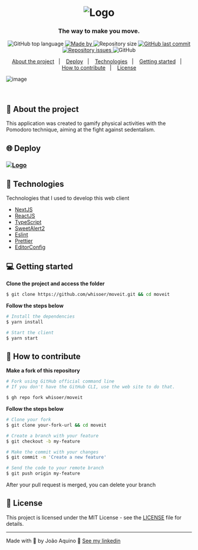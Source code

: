 <h1 align="center">
  <img src='https://svgshare.com/i/UYx.svg' alt="Logo" />
</h1>

<h3 align="center">
  The way to make you move.
</h3>

<p align="center">
  <img alt="GitHub top language" src="https://img.shields.io/github/languages/top/whisoer/moveit?color=green">

  <a href="https://www.linkedin.com/in/joao-aquino/" target="_blank" rel="noopener noreferrer">
    <img alt="Made by" src="https://img.shields.io/badge/made%20by-joao%20aquino-green">
  </a>

  <img alt="Repository size" src="https://img.shields.io/github/repo-size/whisoer/moveit?color=green">

  <a href="https://github.com/whisoer/moveit/commits/main">
    <img alt="GitHub last commit" src="https://img.shields.io/github/last-commit/whisoer/moveit?color=green">
  </a>

  <a href="https://github.com/whisoer/moveit/issues">
    <img alt="Repository issues" src="https://img.shields.io/github/issues/whisoer/moveit?color=green">
  </a>

  <img alt="GitHub" src="https://img.shields.io/github/license/whisoer/moveit?color=green">
</p>

<p align="center">
  <a href="#-about-the-project">About the project</a>&nbsp;&nbsp;&nbsp;|&nbsp;&nbsp;&nbsp;
  <a href="#-deploy">Deploy</a>&nbsp;&nbsp;&nbsp;|&nbsp;&nbsp;&nbsp;
  <a href="#-technologies">Technologies</a>&nbsp;&nbsp;&nbsp;|&nbsp;&nbsp;&nbsp;
  <a href="#-getting-started">Getting started</a>&nbsp;&nbsp;&nbsp;|&nbsp;&nbsp;&nbsp;
  <a href="#-how-to-contribute">How to contribute</a>&nbsp;&nbsp;&nbsp;|&nbsp;&nbsp;&nbsp;
  <a href="#-license">License</a>
</p>

![image](https://user-images.githubusercontent.com/33878228/109393048-5d766a80-78fe-11eb-9198-6d77792754c0.png)

</br>

## 📖 About the project

This application was created to gamify physical activities with the Pomodoro technique, aiming at the fight against sedentalism.

## 🌐 Deploy

### <a href="https://moveit-whisoer.vercel.app/"><img src='https://svgshare.com/i/UYk.svg' alt="Logo" /></a>

## 🚀 Technologies

Technologies that I used to develop this web client

- [NextJS](https://nextjs.org/)
- [ReactJS](https://reactjs.org/)
- [TypeScript](https://www.typescriptlang.org/)
- [SweetAlert2](https://sweetalert2.github.io/)
- [Eslint](https://eslint.org/)
- [Prettier](https://prettier.io/)
- [EditorConfig](https://editorconfig.org/)

## 💻 Getting started

**Clone the project and access the folder**

```bash
$ git clone https://github.com/whisoer/moveit.git && cd moveit
```

**Follow the steps below**

```bash
# Install the dependencies
$ yarn install

# Start the client
$ yarn start
```

## 🤔 How to contribute

**Make a fork of this repository**

```bash
# Fork using GitHub official command line
# If you don't have the GitHub CLI, use the web site to do that.

$ gh repo fork whisoer/moveit
```

**Follow the steps below**

```bash
# Clone your fork
$ git clone your-fork-url && cd moveit

# Create a branch with your feature
$ git checkout -b my-feature

# Make the commit with your changes
$ git commit -m 'Create a new feature'

# Send the code to your remote branch
$ git push origin my-feature
```

After your pull request is merged, you can delete your branch

## 📝 License

This project is licensed under the MIT License - see the [LICENSE](LICENSE) file for details.

---

Made with 💜 by João Aquino 👋 [See my linkedin](https://www.linkedin.com/in/joao-aquino/)
